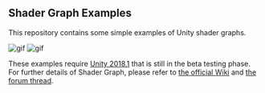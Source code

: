 Shader Graph Examples
---------------------

This repository contains some simple examples of Unity shader graphs.

![gif](https://i.imgur.com/oaxCNYY.gif)
![gif](https://i.imgur.com/DCPO7jF.gif)

These examples require [Unity 2018.1] that is still in the beta testing phase.
For further details of Shader Graph, please refer to [the official Wiki] and [the forum thread].

[Unity 2018.1]: https://unity3d.com/unity/beta
[the official Wiki]: https://github.com/Unity-Technologies/ShaderGraph/wiki
[the forum thread]: https://forum.unity.com/threads/feedback-wanted-shader-graph.511960/
